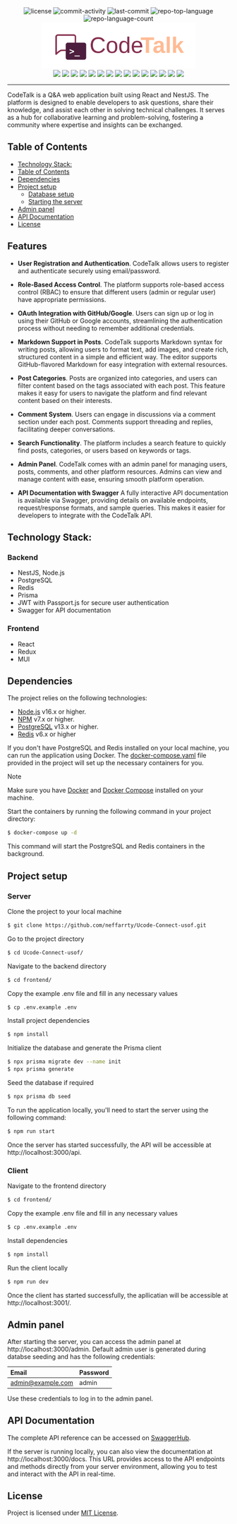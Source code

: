 ﻿<div align="center">
	<img src="https://img.shields.io/github/license/neffarrty/Ucode-Connect-usof?color=FFBB94" alt="license">
  	<img src="https://img.shields.io/github/commit-activity/t/neffarrty/Ucode-Connect-usof?color=A33757" alt="commit-activity">
	<img src="https://img.shields.io/github/last-commit/neffarrty/Ucode-Connect-usof?color=A33757" alt="last-commit">
	<img src="https://img.shields.io/github/languages/top/neffarrty/Ucode-Connect-usof?color=A33757" alt="repo-top-language">
	<img src="https://img.shields.io/github/languages/count/neffarrty/Ucode-Connect-usof?color=A33757" alt="repo-language-count">
</div>

<div align="center">
  <img src="./frontend/src/assets/logo.svg" width="350"/>
</div>

<div align="center">
  <img src="https://img.shields.io/badge/react-%2320232a.svg?style=for-the-badge&logo=react&logoColor=%2361DAFB" height="30"/>
  <img src="https://img.shields.io/badge/React_Router-CA4245?style=for-the-badge&logo=react-router&logoColor=white" height="30"/>
  <img src="https://img.shields.io/badge/-React%20Query-FF4154?style=for-the-badge&logo=react%20query&logoColor=white" height="30"/>
  <img src="https://img.shields.io/badge/React%20Hook%20Form-%23EC5990.svg?style=for-the-badge&logo=reacthookform&logoColor=white" height="30"/>
  <img src="https://img.shields.io/badge/redux-%23593d88.svg?style=for-the-badge&logo=redux&logoColor=white" height="30"/>
  <img src="https://img.shields.io/badge/MUI-%230081CB.svg?style=for-the-badge&logo=mui&logoColor=white" height="30"/>
  <img src="https://img.shields.io/badge/vite-%23646CFF.svg?style=for-the-badge&logo=vite&logoColor=white" height="30"/>
  <img src="https://img.shields.io/badge/nestjs-E0234E?style=for-the-badge&logo=nestjs&logoColor=white" height="30"/>
  <img src="https://img.shields.io/badge/TypeScript-007ACC?style=for-the-badge&logo=typescript&logoColor=white" height="30"/>
  <img src="https://img.shields.io/badge/Prisma-3982CE?style=for-the-badge&logo=Prisma&logoColor=white" height="30"/>
  <img src="https://img.shields.io/badge/PostgreSQL-316192?style=for-the-badge&logo=postgresql&logoColor=white" height="30"/>
  <img src="https://img.shields.io/badge/Swagger-85EA2D?style=for-the-badge&logo=Swagger&logoColor=white" height="30"/>
  <img src="https://img.shields.io/badge/redis-%23DD0031.svg?&style=for-the-badge&logo=redis&logoColor=white" height="30"/>
  <img src="https://img.shields.io/badge/JWT-000000?style=for-the-badge&logo=JSON%20web%20tokens&logoColor=white" height="30"/>
  <img src="https://img.shields.io/badge/prettier-%23F7B93E.svg?style=for-the-badge&logo=prettier&logoColor=black" height="30"/>
</div>

---

CodeTalk is a Q&A web application built using React and NestJS. The platform is designed to enable developers to ask questions, share their knowledge, and assist each other in solving technical challenges. It serves as a hub for collaborative learning and problem-solving, fostering a community where expertise and insights can be exchanged.

## Table of Contents

- [Technology Stack:](#technology-stack)
- [Table of Contents](#table-of-contents)
- [Dependencies](#dependencies)
- [Project setup](#project-setup)
  - [Database setup](#database-setup)
  - [Starting the server](#starting-the-server)
- [Admin panel](#admin-panel)
- [API Documentation](#api-documentation)
- [License](#license)

## Features

- **User Registration and Authentication**. CodeTalk allows users to register and authenticate securely using email/password.

- **Role-Based Access Control**. The platform supports role-based access control (RBAC) to ensure that different users (admin or regular user) have appropriate permissions.

- **OAuth Integration with GitHub/Google**. Users can sign up or log in using their GitHub or Google accounts, streamlining the authentication process without needing to remember additional credentials.

- **Markdown Support in Posts**. CodeTalk supports Markdown syntax for writing posts, allowing users to format text, add images, and create rich, structured content in a simple and efficient way. The editor supports GitHub-flavored Markdown for easy integration with external resources.

- **Post Categories**. Posts are organized into categories, and users can filter content based on the tags associated with each post. This feature makes it easy for users to navigate the platform and find relevant content based on their interests.

- **Comment System**. Users can engage in discussions via a comment section under each post. Comments support threading and replies, facilitating deeper conversations.

- **Search Functionality**. The platform includes a search feature to quickly find posts, categories, or users based on keywords or tags.

- **Admin Panel**. CodeTalk comes with an admin panel for managing users, posts, comments, and other platform resources. Admins can view and manage content with ease, ensuring smooth platform operation.

- **API Documentation with Swagger**
  A fully interactive API documentation is available via Swagger, providing details on available endpoints, request/response formats, and sample queries. This makes it easier for developers to integrate with the CodeTalk API.

## Technology Stack:

### Backend

- NestJS, Node.js
- PostgreSQL
- Redis
- Prisma
- JWT with Passport.js for secure user authentication
- Swagger for API documentation

### Frontend

- React
- Redux
- MUI

## Dependencies

The project relies on the following technologies:

- [Node.js](https://nodejs.org/en) v16.x or higher.
- [NPM](https://www.npmjs.com) v7.x or higher.
- [PostgreSQL](https://www.postgresql.org) v13.x or higher.
- [Redis](https://redis.io) v6.x or higher

If you don't have PostgreSQL and Redis installed on your local machine, you can run the application using Docker. The [docker-compose.yaml](./backend/docker-compose.yaml) file provided in the project will set up the necessary containers for you.

> [!NOTE]
> Make sure you have [Docker](https://www.docker.com) and [Docker Compose](https://docs.docker.com/compose/) installed on your machine.

Start the containers by running the following command in your project directory:

```bash
$ docker-compose up -d
```

This command will start the PostgreSQL and Redis containers in the background.

## Project setup

### Server

Clone the project to your local machine

```bash
$ git clone https://github.com/neffarrty/Ucode-Connect-usof.git
```

Go to the project directory

```bash
$ cd Ucode-Connect-usof/
```

Navigate to the backend directory

```bash
$ cd frontend/
```

Copy the example .env file and fill in any necessary values

```bash
$ cp .env.example .env
```

Install project dependencies

```bash
$ npm install
```

Initialize the database and generate the Prisma client

```bash
$ npx prisma migrate dev --name init
$ npx prisma generate
```

Seed the database if required

```bash
$ npx prisma db seed
```

To run the application locally, you'll need to start the server using the following command:

```bash
$ npm run start
```

Once the server has started successfully, the API will be accessible at http://localhost:3000/api.

### Client

Navigate to the frontend directory

```bash
$ cd frontend/
```

Copy the example .env file and fill in any necessary values

```bash
$ cp .env.example .env
```

Install dependencies

```bash
$ npm install
```

Run the client locally

```bash
$ npm run dev
```

Once the client has started successfully, the apllicatian will be accessible at http://localhost:3001/.

## Admin panel

After starting the server, you can access the admin panel at http://localhost:3000/admin. Default admin user is generated during databse seeding and has the following credentials:

| Email             | Password |
| :---------------- | :------- |
| admin@example.com | admin    |

Use these credentials to log in to the admin panel.

## API Documentation

The complete API reference can be accessed on [SwaggerHub](https://app.swaggerhub.com/apis-docs/EGORKOVTUN8/bug-talk_api/1.0).

If the server is running locally, you can also view the documentation at http://localhost:3000/docs. This URL provides access to the API endpoints and methods directly from your server environment, allowing you to test and interact with the API in real-time.

## License

Project is licensed under [MIT License](LICENSE).
